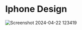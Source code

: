# Iphone Design

![Screenshot 2024-04-22 123419](https://github.com/Ramkumar-Rangasamy/Iphonedesign/assets/125209102/dd7a7006-2711-448f-8474-f56c7e511c79)
